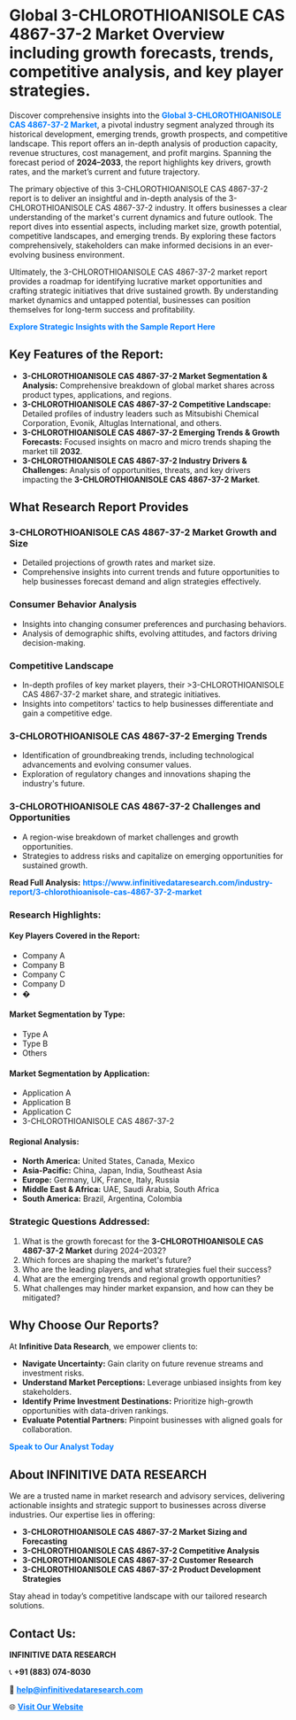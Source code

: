 <h1>Global 3-CHLOROTHIOANISOLE CAS 4867-37-2 Market Overview including growth forecasts, trends, competitive analysis, and key player strategies.</h1>
<p>
Discover comprehensive insights into the 
<a href="https://www.infinitivedataresearch.com/industry-report/3-chlorothioanisole-cas-4867-37-2-market" rel="dofollow" style="color: #007BFF; text-decoration: none;"><strong>Global 3-CHLOROTHIOANISOLE CAS 4867-37-2 Market</strong></a>, a pivotal industry segment analyzed through its historical development, emerging trends, growth prospects, and competitive landscape. This report offers an in-depth analysis of production capacity, revenue structures, cost management, and profit margins. Spanning the forecast period of <strong>2024–2033</strong>, the report highlights key drivers, growth rates, and the market’s current and future trajectory.
</p>
<p>
The primary objective of this 3-CHLOROTHIOANISOLE CAS 4867-37-2 report is to deliver an insightful and in-depth analysis of the 3-CHLOROTHIOANISOLE CAS 4867-37-2 industry. It offers businesses a clear understanding of the market's current dynamics and future outlook. The report dives into essential aspects, including market size, growth potential, competitive landscapes, and emerging trends. By exploring these factors comprehensively, stakeholders can make informed decisions in an ever-evolving business environment.
</p>
<p>
Ultimately, the 3-CHLOROTHIOANISOLE CAS 4867-37-2 market report provides a roadmap for identifying lucrative market opportunities and crafting strategic initiatives that drive sustained growth. By understanding market dynamics and untapped potential, businesses can position themselves for long-term success and profitability.
</p>
<p>
<a href="https://www.infinitivedataresearch.com/request-sample/reportId=102647" style="color: #007BFF; text-decoration: none;"><strong>Explore Strategic Insights with the Sample Report Here</strong></a>
</p>

<h2>Key Features of the Report:</h2>
<ul>
<li><strong>3-CHLOROTHIOANISOLE CAS 4867-37-2 Market Segmentation & Analysis:</strong> Comprehensive breakdown of global market shares across product types, applications, and regions.</li>
<li><strong>3-CHLOROTHIOANISOLE CAS 4867-37-2 Competitive Landscape:</strong> Detailed profiles of industry leaders such as Mitsubishi Chemical Corporation, Evonik, Altuglas International, and others.</li>
<li><strong>3-CHLOROTHIOANISOLE CAS 4867-37-2 Emerging Trends & Growth Forecasts:</strong> Focused insights on macro and micro trends shaping the market till <strong>2032</strong>.</li>
<li><strong>3-CHLOROTHIOANISOLE CAS 4867-37-2 Industry Drivers & Challenges:</strong> Analysis of opportunities, threats, and key drivers impacting the <strong>3-CHLOROTHIOANISOLE CAS 4867-37-2 Market</strong>.</li>
</ul>

<h2>What Research Report Provides</h2>
<h3>3-CHLOROTHIOANISOLE CAS 4867-37-2 Market Growth and Size</h3>
<ul>
<li>Detailed projections of growth rates and market size.</li>
<li>Comprehensive insights into current trends and future opportunities to help businesses forecast demand and align strategies effectively.</li>
</ul>

<h3>Consumer Behavior Analysis</h3>
<ul>
<li>Insights into changing consumer preferences and purchasing behaviors.</li>
<li>Analysis of demographic shifts, evolving attitudes, and factors driving decision-making.</li>
</ul>

<h3>Competitive Landscape</h3>
<ul>
<li>In-depth profiles of key market players, their >3-CHLOROTHIOANISOLE CAS 4867-37-2 market share, and strategic initiatives.</li>
<li>Insights into competitors' tactics to help businesses differentiate and gain a competitive edge.</li>
</ul>

<h3>3-CHLOROTHIOANISOLE CAS 4867-37-2 Emerging Trends</h3>
<ul>
<li>Identification of groundbreaking trends, including technological advancements and evolving consumer values.</li>
<li>Exploration of regulatory changes and innovations shaping the industry's future.</li>
</ul>

<h3>3-CHLOROTHIOANISOLE CAS 4867-37-2 Challenges and Opportunities</h3>
<ul>
<li>A region-wise breakdown of market challenges and growth opportunities.</li>
<li>Strategies to address risks and capitalize on emerging opportunities for sustained growth.</li>
</ul>
<p><strong>Read Full Analysis:</strong> <a href="https://www.infinitivedataresearch.com/industry-report/3-chlorothioanisole-cas-4867-37-2-market" rel="dofollow" style="color: #007BFF; text-decoration: none;"><strong>https://www.infinitivedataresearch.com/industry-report/3-chlorothioanisole-cas-4867-37-2-market</strong></a></p>
<h3>Research Highlights:</h3>
<h4>Key Players Covered in the Report:</h4>
<ul><li>Company A</li><li>Company B</li><li>Company C</li><li>Company D</li><li>�</li></ul>
<h4>Market Segmentation by Type:</h4>
<ul><li>Type A</li><li>Type B</li><li>Others</li></ul>
<h4>Market Segmentation by Application:</h4>
<ul><li>Application A</li><li>Application B</li><li>Application C</li><li>3-CHLOROTHIOANISOLE CAS 4867-37-2</li></ul>

<h4>Regional Analysis:</h4>
<ul>
<li><strong>North America:</strong> United States, Canada, Mexico</li>
<li><strong>Asia-Pacific:</strong> China, Japan, India, Southeast Asia</li>
<li><strong>Europe:</strong> Germany, UK, France, Italy, Russia</li>
<li><strong>Middle East & Africa:</strong> UAE, Saudi Arabia, South Africa</li>
<li><strong>South America:</strong> Brazil, Argentina, Colombia</li>
</ul>

<h3>Strategic Questions Addressed:</h3>
<ol>
<li>What is the growth forecast for the <strong>3-CHLOROTHIOANISOLE CAS 4867-37-2 Market</strong> during 2024–2032?</li>
<li>Which forces are shaping the market's future?</li>
<li>Who are the leading players, and what strategies fuel their success?</li>
<li>What are the emerging trends and regional growth opportunities?</li>
<li>What challenges may hinder market expansion, and how can they be mitigated?</li>
</ol>

<h2>Why Choose Our Reports?</h2>
<p>At <strong>Infinitive Data Research</strong>, we empower clients to:</p>
<ul>
<li><strong>Navigate Uncertainty:</strong> Gain clarity on future revenue streams and investment risks.</li>
<li><strong>Understand Market Perceptions:</strong> Leverage unbiased insights from key stakeholders.</li>
<li><strong>Identify Prime Investment Destinations:</strong> Prioritize high-growth opportunities with data-driven rankings.</li>
<li><strong>Evaluate Potential Partners:</strong> Pinpoint businesses with aligned goals for collaboration.</li>
</ul>
<p><a href="https://www.infinitivedataresearch.com/industry-report/3-chlorothioanisole-cas-4867-37-2-market" rel="dofollow" style="color: #007BFF; text-decoration: none;"><strong>Speak to Our Analyst Today</strong></a></p>

<h2>About INFINITIVE DATA RESEARCH</h2>
<p>We are a trusted name in market research and advisory services, delivering actionable insights and strategic support to businesses across diverse industries. Our expertise lies in offering:</p>
<ul>
<li><strong>3-CHLOROTHIOANISOLE CAS 4867-37-2 Market Sizing and Forecasting</strong></li>
<li><strong>3-CHLOROTHIOANISOLE CAS 4867-37-2 Competitive Analysis</strong></li>
<li><strong>3-CHLOROTHIOANISOLE CAS 4867-37-2 Customer Research</strong></li>
<li><strong>3-CHLOROTHIOANISOLE CAS 4867-37-2 Product Development Strategies</strong></li>
</ul>
<p>Stay ahead in today’s competitive landscape with our tailored research solutions.</p>

<h2>Contact Us:</h2>
<p><strong>INFINITIVE DATA RESEARCH</strong></p>
<p>📞 <strong>+91 (883) 074-8030</strong></p>
<p>📧 <strong><a href="mailto:help@infinitivedataresearch.com" style="color: #007BFF;">help@infinitivedataresearch.com</a></strong></p>
<p>🌐 <strong><a href="https://www.infinitivedataresearch.com" rel="dofollow" style="color: #007BFF;">Visit Our Website</a></strong></p>